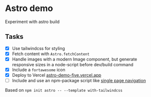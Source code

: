 # Astro demo

Experiment with astro build

## Tasks

- [x] Use tailwindcss for styling
- [x] Fetch content with `Astro.fetchContent`
- [x] Handle images with a modern Image component, but generate responsive sizes in a node-script before dev/build command
- [x] Include a `fortawesome` icon
- [x] Deploy to Vercel [astro-demo-five.vercel.app](https://astro-demo-five.vercel.app/)
- [ ] Include and use an npm-package script like [single page navigation](https://scrollnav.com/guide/installing.html)

Based on `npm init astro -- --template with-tailwindcss`

